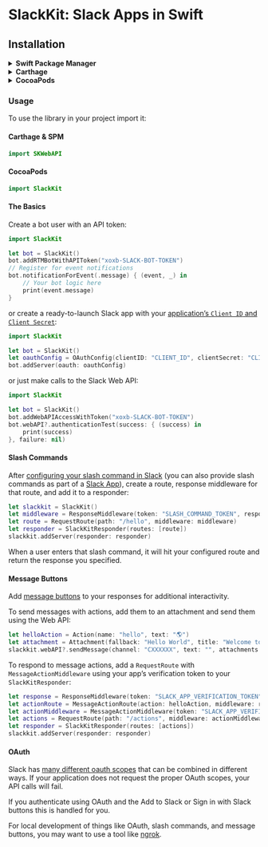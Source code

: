 # SlackKit: Slack Apps in Swift

## Installation
<details>
  <summary><strong>Swift Package Manager</strong></summary>
Add SlackKit to your <code>Package.swift</code>

```swift  
let package = Package(
	dependencies: [
		.package(url: "https://github.com/pvzig/SlackKit.git", .upToNextMinor(from: "4.3.0"))
	]
)
```

**When built using Swift Package Manager, SlackKit includes the [vapor websocket framework](https://github.com/vapor/websocket) by default which requires libressl.**

You can install it with [homebrew](https://brew.sh): `brew install libressl`

For additional details, see the [SKRTMAPI readme](https://github.com/pvzig/SlackKit/tree/master/SKRTMAPI#swift-package-manager).
</details>
<details>
  <summary><strong>Carthage</strong></summary>
Add SlackKit to your <code>Cartfile</code>:

```
github "pvzig/SlackKit"
```
</details>
<details>
  <summary><strong>CocoaPods</strong></summary>
Add SlackKit to your <code>Podfile</code>:

```
pod 'SlackKit'
```
</details>

### Usage
To use the library in your project import it:

#### Carthage & SPM

```swift
import SKWebAPI
```

#### CocoaPods

```swift
import SlackKit
```

#### The Basics
Create a bot user with an API token:

```swift
import SlackKit

let bot = SlackKit()
bot.addRTMBotWithAPIToken("xoxb-SLACK-BOT-TOKEN")
// Register for event notifications
bot.notificationForEvent(.message) { (event, _) in
	// Your bot logic here
	print(event.message)
}
```

or create a ready-to-launch Slack app with your [application’s `Client ID` and `Client Secret`](https://api.slack.com/apps):

```swift
import SlackKit

let bot = SlackKit()
let oauthConfig = OAuthConfig(clientID: "CLIENT_ID", clientSecret: "CLIENT_SECRET")
bot.addServer(oauth: oauthConfig)
```

or just make calls to the Slack Web API:

```swift
import SlackKit

let bot = SlackKit()
bot.addWebAPIAccessWithToken("xoxb-SLACK-BOT-TOKEN")
bot.webAPI?.authenticationTest(success: { (success) in
	print(success)
}, failure: nil)

```

#### Slash Commands
After [configuring your slash command in Slack](https://my.slack.com/services/new/slash-commands) (you can also provide slash commands as part of a [Slack App](https://api.slack.com/slack-apps)), create a route, response middleware for that route, and add it to a responder:

```swift
let slackkit = SlackKit()
let middleware = ResponseMiddleware(token: "SLASH_COMMAND_TOKEN", response: SKResponse(text: "👋"))
let route = RequestRoute(path: "/hello", middleware: middleware)
let responder = SlackKitResponder(routes: [route])
slackkit.addServer(responder: responder)
```
When a user enters that slash command, it will hit your configured route and return the response you specified.

#### Message Buttons
Add [message buttons](https://api.slack.com/docs/message-buttons) to your responses for additional interactivity.

To send messages with actions, add them to an attachment and send them using the Web API:

```swift
let helloAction = Action(name: "hello", text: "🌎")
let attachment = Attachment(fallback: "Hello World", title: "Welcome to SlackKit", callbackID: "hello_world", actions: [helloAction])
slackkit.webAPI?.sendMessage(channel: "CXXXXXX", text: "", attachments: [attachment], success: nil, failure: nil)
```

To respond to message actions, add a `RequestRoute` with `MessageActionMiddleware` using your app’s verification token to your `SlackKitResponder`:

```swift
let response = ResponseMiddleware(token: "SLACK_APP_VERIFICATION_TOKEN", response: SKResponse(text: "Hello, world!"))
let actionRoute = MessageActionRoute(action: helloAction, middleware: response)
let actionMiddleware = MessageActionMiddleware(token: "SLACK_APP_VERIFICATION_TOKEN", routes:[actionRoute])
let actions = RequestRoute(path: "/actions", middleware: actionMiddleware)
let responder = SlackKitResponder(routes: [actions])
slackkit.addServer(responder: responder)
```

#### OAuth
Slack has [many different oauth scopes](https://api.slack.com/docs/oauth-scopes) that can be combined in different ways. If your application does not request the proper OAuth scopes, your API calls will fail. 

If you authenticate using OAuth and the Add to Slack or Sign in with Slack buttons this is handled for you.

For local development of things like OAuth, slash commands, and message buttons, you may want to use a tool like [ngrok](https://ngrok.com).
